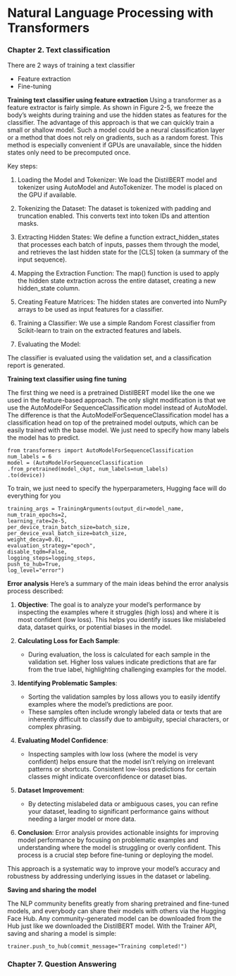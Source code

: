 # Natural Language Processing with Transformers


### Chapter 2. Text classification

There are 2 ways of training a text classifier
- Feature extraction
- Fine-tuning

**Training text classifier using feature extraction**
Using a transformer as a feature extractor is fairly simple. As shown in Figure 2-5, we freeze the body’s weights during training and use the hidden states as features for the classifier. The advantage of this approach is that we can quickly train a small or shallow model. Such a model could be a neural classification layer or a method that does not rely on gradients, such as a random forest. This method is especially convenient if GPUs are unavailable, since the hidden states only need to be precomputed once.

Key steps:
1. Loading the Model and Tokenizer:
We load the DistilBERT model and tokenizer using AutoModel and AutoTokenizer. The model is placed on the GPU if available.

2. Tokenizing the Dataset:
The dataset is tokenized with padding and truncation enabled. This converts text into token IDs and attention masks.

3. Extracting Hidden States:
We define a function extract_hidden_states that processes each batch of inputs, passes them through the model, and retrieves the last hidden state for the [CLS] token (a summary of the input sequence).

4. Mapping the Extraction Function:
The map() function is used to apply the hidden state extraction across the entire dataset, creating a new hidden_state column.

5. Creating Feature Matrices:
The hidden states are converted into NumPy arrays to be used as input features for a classifier.

6. Training a Classifier:
We use a simple Random Forest classifier from Scikit-learn to train on the extracted features and labels.

7. Evaluating the Model:

The classifier is evaluated using the validation set, and a classification report is generated.


**Training text classifier using fine tuning**

The first thing we need is a pretrained DistilBERT model like the one we used in the feature-based approach. The only slight modification is that we use the AutoModelFor
SequenceClassification model instead of AutoModel. The difference is that the AutoModelForSequenceClassification model has a classification head on top of the
pretrained model outputs, which can be easily trained with the base model. We just need to specify how many labels the model has to predict.
```
from transformers import AutoModelForSequenceClassification
num_labels = 6
model = (AutoModelForSequenceClassification
.from_pretrained(model_ckpt, num_labels=num_labels)
.to(device))
```

To train, we just need to specify the hyperparameters, Hugging face will do everything for you
```
training_args = TrainingArguments(output_dir=model_name,
num_train_epochs=2,
learning_rate=2e-5,
per_device_train_batch_size=batch_size,
per_device_eval_batch_size=batch_size,
weight_decay=0.01,
evaluation_strategy="epoch",
disable_tqdm=False,
logging_steps=logging_steps,
push_to_hub=True,
log_level="error")
```

**Error analysis**
Here’s a summary of the main ideas behind the error analysis process described:

1. **Objective**: The goal is to analyze your model’s performance by inspecting the examples where it struggles (high loss) and where it is most confident (low loss). This helps you identify issues like mislabeled data, dataset quirks, or potential biases in the model.

2. **Calculating Loss for Each Sample**:
   - During evaluation, the loss is calculated for each sample in the validation set. Higher loss values indicate predictions that are far from the true label, highlighting challenging examples for the model.

3. **Identifying Problematic Samples**:
   - Sorting the validation samples by loss allows you to easily identify examples where the model’s predictions are poor.
   - These samples often include wrongly labeled data or texts that are inherently difficult to classify due to ambiguity, special characters, or complex phrasing.

4. **Evaluating Model Confidence**:
   - Inspecting samples with low loss (where the model is very confident) helps ensure that the model isn’t relying on irrelevant patterns or shortcuts. Consistent low-loss predictions for certain classes might indicate overconfidence or dataset bias.

5. **Dataset Improvement**:
   - By detecting mislabeled data or ambiguous cases, you can refine your dataset, leading to significant performance gains without needing a larger model or more data.

6. **Conclusion**: Error analysis provides actionable insights for improving model performance by focusing on problematic examples and understanding where the model is struggling or overly confident. This process is a crucial step before fine-tuning or deploying the model.

This approach is a systematic way to improve your model’s accuracy and robustness by addressing underlying issues in the dataset or labeling.


**Saving and sharing the model**

The NLP community benefits greatly from sharing pretrained and fine-tuned models, and everybody can share their models with others via the Hugging Face Hub. Any
community-generated model can be downloaded from the Hub just like we downloaded the DistilBERT model. With the Trainer API, saving and sharing a model is
simple:
```
trainer.push_to_hub(commit_message="Training completed!")
```

### Chapter 7. Question Answering

